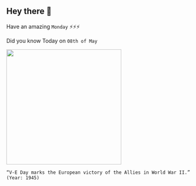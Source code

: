 ## Hey there 👋
Have an amazing `Monday` ⚡⚡⚡

Did you know Today on `08th of May`
 
 [<img src="https://media.defense.gov/2020/May/04/2002294069/-1/-1/1/200504-D-RB598-001.JPG" width="300" />](https://www.defense.gov/Experience/VE-Day/#:~:text=On%20May%208%2C%201945%20%2D%20known,%2C%20on%20June%206%2C%201944.) 
 ```
“V-E Day marks the European victory of the Allies in World War II.” (Year: 1945)
```
